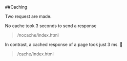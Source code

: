 ##Caching

Two request are made. 

No cache took 3 seconds to send a response 
>/nocache/index.html

In contrast, a cached response of a page took just 3 ms. 🚀
> /cache/index.html